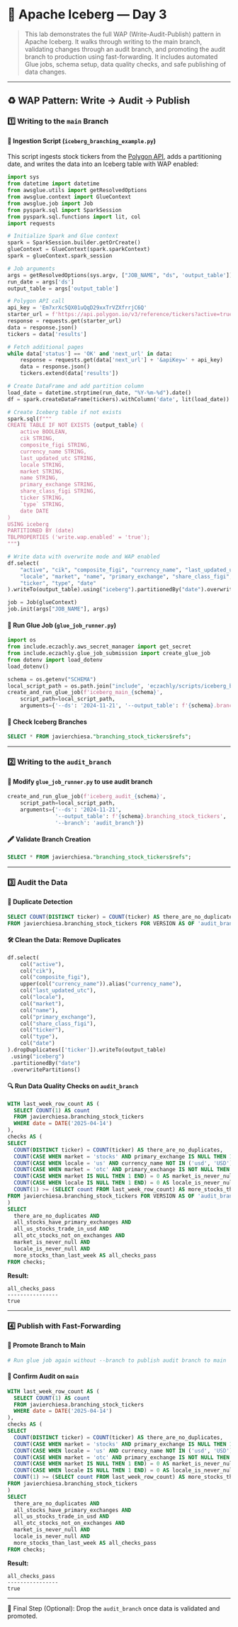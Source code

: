 # 🧨 Apache Iceberg — Day 3

> This lab demonstrates the full WAP (Write-Audit-Publish) pattern in Apache Iceberg. It walks through writing to the main branch, validating changes through an audit branch, and promoting the audit branch to production using fast-forwarding. It includes automated Glue jobs, schema setup, data quality checks, and safe publishing of data changes.

---

## ♻️ WAP Pattern: Write → Audit → Publish

### 1️⃣ Writing to the `main` Branch

#### 🧪 Ingestion Script (`iceberg_branching_example.py`)
This script ingests stock tickers from the [Polygon API](https://polygon.io), adds a partitioning date, and writes the data into an Iceberg table with WAP enabled:

```python
import sys
from datetime import datetime
from awsglue.utils import getResolvedOptions
from awsglue.context import GlueContext
from awsglue.job import Job
from pyspark.sql import SparkSession
from pyspark.sql.functions import lit, col
import requests

# Initialize Spark and Glue context
spark = SparkSession.builder.getOrCreate()
glueContext = GlueContext(spark.sparkContext)
spark = glueContext.spark_session

# Job arguments
args = getResolvedOptions(sys.argv, ["JOB_NAME", "ds", 'output_table'])
run_date = args['ds']
output_table = args['output_table']

# Polygon API call
api_key = 'Em7xrXc5QX01uQqD29xxTrVZXfrrjC6Q'
starter_url = f'https://api.polygon.io/v3/reference/tickers?active=true&limit=1000&apiKey={api_key}'
response = requests.get(starter_url)
data = response.json()
tickers = data['results']

# Fetch additional pages
while data['status'] == 'OK' and 'next_url' in data:
    response = requests.get(data['next_url'] + '&apiKey=' + api_key)
    data = response.json()
    tickers.extend(data['results'])

# Create DataFrame and add partition column
load_date = datetime.strptime(run_date, "%Y-%m-%d").date()
df = spark.createDataFrame(tickers).withColumn('date', lit(load_date))

# Create Iceberg table if not exists
spark.sql(f"""
CREATE TABLE IF NOT EXISTS {output_table} (
    active BOOLEAN,
    cik STRING,
    composite_figi STRING,
    currency_name STRING,
    last_updated_utc STRING,
    locale STRING,
    market STRING,
    name STRING,
    primary_exchange STRING,
    share_class_figi STRING,
    ticker STRING,
    `type` STRING,
    date DATE
)
USING iceberg
PARTITIONED BY (date)
TBLPROPERTIES ('write.wap.enabled' = 'true');
""")

# Write data with overwrite mode and WAP enabled
df.select(
    "active", "cik", "composite_figi", "currency_name", "last_updated_utc",
    "locale", "market", "name", "primary_exchange", "share_class_figi",
    "ticker", "type", "date"
).writeTo(output_table).using("iceberg").partitionedBy("date").overwritePartitions()

job = Job(glueContext)
job.init(args["JOB_NAME"], args)
```

#### 🚀 Run Glue Job (`glue_job_runner.py`)
```python
import os
from include.eczachly.aws_secret_manager import get_secret
from include.eczachly.glue_job_submission import create_glue_job
from dotenv import load_dotenv
load_dotenv()

schema = os.getenv("SCHEMA")
local_script_path = os.path.join("include", 'eczachly/scripts/iceberg_branching_example.py')
create_and_run_glue_job(f'iceberg_main_{schema}',
    script_path=local_script_path,
    arguments={'--ds': '2024-11-21', '--output_table': f'{schema}.branching_stock_tickers'})
```

#### 📄 Check Iceberg Branches
```sql
SELECT * FROM javierchiesa."branching_stock_tickers$refs";
```

---

### 2️⃣ Writing to the `audit_branch`

#### 🔧 Modify `glue_job_runner.py` to use audit branch
```python
create_and_run_glue_job(f'iceberg_audit_{schema}',
    script_path=local_script_path,
    arguments={'--ds': '2024-11-21',
               '--output_table': f'{schema}.branching_stock_tickers',
               '--branch': 'audit_branch'})
```

#### 🖋️ Validate Branch Creation
```sql
SELECT * FROM javierchiesa."branching_stock_tickers$refs";
```

---

### 3️⃣ Audit the Data

#### 🔎 Duplicate Detection
```sql
SELECT COUNT(DISTINCT ticker) = COUNT(ticker) AS there_are_no_duplicates
FROM javierchiesa.branching_stock_tickers FOR VERSION AS OF 'audit_branch';
```

#### 🛠️ Clean the Data: Remove Duplicates
```python
df.select(
    col("active"),
    col("cik"),
    col("composite_figi"),
    upper(col("currency_name")).alias("currency_name"),
    col("last_updated_utc"),
    col("locale"),
    col("market"),
    col("name"),
    col("primary_exchange"),
    col("share_class_figi"),
    col("ticker"),
    col("type"),
    col("date")
).dropDuplicates(['ticker']).writeTo(output_table)
 .using("iceberg")
 .partitionedBy("date")
 .overwritePartitions()
```

#### 🔍 Run Data Quality Checks on `audit_branch`
```sql
WITH last_week_row_count AS (
  SELECT COUNT(1) AS count
  FROM javierchiesa.branching_stock_tickers
  WHERE date = DATE('2025-04-14')
),
checks AS (
SELECT 
  COUNT(DISTINCT ticker) = COUNT(ticker) AS there_are_no_duplicates,
  COUNT(CASE WHEN market = 'stocks' AND primary_exchange IS NULL THEN 1 END) = 0 AS all_stocks_have_primary_exchanges,
  COUNT(CASE WHEN locale = 'us' AND currency_name NOT IN ('usd', 'USD') THEN 1 END) = 0 AS all_us_stocks_trade_in_usd,
  COUNT(CASE WHEN market = 'otc' AND primary_exchange IS NOT NULL THEN 1 END) = 0 AS all_otc_stocks_not_on_exchanges,
  COUNT(CASE WHEN market IS NULL THEN 1 END) = 0 AS market_is_never_null,
  COUNT(CASE WHEN locale IS NULL THEN 1 END) = 0 AS locale_is_never_null,
  COUNT(1) >= (SELECT count FROM last_week_row_count) AS more_stocks_than_last_week
FROM javierchiesa.branching_stock_tickers FOR VERSION AS OF 'audit_branch'
)
SELECT 
  there_are_no_duplicates AND
  all_stocks_have_primary_exchanges AND
  all_us_stocks_trade_in_usd AND
  all_otc_stocks_not_on_exchanges AND
  market_is_never_null AND
  locale_is_never_null AND
  more_stocks_than_last_week AS all_checks_pass
FROM checks;
```

**Result:**
```text
all_checks_pass
----------------
true
```

---

### 4️⃣ Publish with Fast-Forwarding

#### 🔄 Promote Branch to Main
```python
# Run glue job again without --branch to publish audit branch to main
```

#### 🔢 Confirm Audit on `main`
```sql
WITH last_week_row_count AS (
  SELECT COUNT(1) AS count
  FROM javierchiesa.branching_stock_tickers
  WHERE date = DATE('2025-04-14')
),
checks AS (
SELECT 
  COUNT(DISTINCT ticker) = COUNT(ticker) AS there_are_no_duplicates,
  COUNT(CASE WHEN market = 'stocks' AND primary_exchange IS NULL THEN 1 END) = 0 AS all_stocks_have_primary_exchanges,
  COUNT(CASE WHEN locale = 'us' AND currency_name NOT IN ('usd', 'USD') THEN 1 END) = 0 AS all_us_stocks_trade_in_usd,
  COUNT(CASE WHEN market = 'otc' AND primary_exchange IS NOT NULL THEN 1 END) = 0 AS all_otc_stocks_not_on_exchanges,
  COUNT(CASE WHEN market IS NULL THEN 1 END) = 0 AS market_is_never_null,
  COUNT(CASE WHEN locale IS NULL THEN 1 END) = 0 AS locale_is_never_null,
  COUNT(1) >= (SELECT count FROM last_week_row_count) AS more_stocks_than_last_week
FROM javierchiesa.branching_stock_tickers
)
SELECT 
  there_are_no_duplicates AND
  all_stocks_have_primary_exchanges AND
  all_us_stocks_trade_in_usd AND
  all_otc_stocks_not_on_exchanges AND
  market_is_never_null AND
  locale_is_never_null AND
  more_stocks_than_last_week AS all_checks_pass
FROM checks;
```

**Result:**
```text
all_checks_pass
----------------
true
```

---

🧼 Final Step (Optional): Drop the `audit_branch` once data is validated and promoted.
